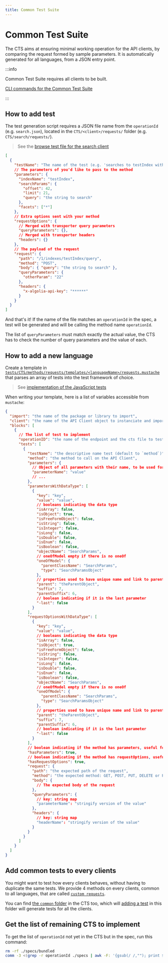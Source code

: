 ```yaml
---
title: Common Test Suite
---
```


# Common Test Suite

The CTS aims at ensuring minimal working operation for the API clients, by comparing the request formed by sample parameters.
It is automatically generated for all languages, from a JSON entry point.

:::info

Common Test Suite requires all clients to be built.

[CLI commands for the Common Test Suite](/docs/contributing/CLI/cts-commands)

:::

## How to add test

The test generation script requires a JSON file name from the `operationId` (e.g. `search.json`), located in the `CTS/<client>/requests/` folder (e.g. `CTS/search/requests/`).

> See the [browse test file for the search client](https://github.com/algolia/api-clients-automation/blob/main/tests/CTS/methods/requests/search/browse.json)

```json
[
  {
    "testName": "The name of the test (e.g. 'searches to testIndex with query parameters')",
    // The parameters of you'd like to pass to the method
    "parameters": {
      "indexName": "testIndex",
      "searchParams": {
        "offset": 42,
        "limit": 21,
        "query": "the string to search"
      },
      "facets": ["*"]
    },
    // Extra options sent with your method
    "requestOptions": {
      // Merged with transporter query parameters
      "queryParameters": {},
      // Merged with transporter headers
      "headers": {}
    },
    // The payload of the request
    "request": {
      "path": "/1/indexes/testIndex/query",
      "method": "POST",
      "body": { "query": "the string to search" },
      "queryParameters": {
        "otherParam": "22"
      },
      "headers": {
        "x-algolia-api-key": "******"
      }
    }
  }
]
```

And that's it! If the name of the file matches an `operationId` in the spec, a test will be generated and will be calling the method name `operationId`.

The list of `queryParameters` must match exactly the actual value, the CTS has to check the number of query parameters and the value of each.

## How to add a new language

Create a template in [`tests/CTS/methods/requests/templates/<languageName>/requests.mustache`](https://github.com/algolia/api-clients-automation/tree/main/tests/CTS/methods/requests/templates) that parses an array of tests into the test framework of choice.

> See [implementation of the JavaScript tests](https://github.com/algolia/api-clients-automation/blob/main/tests/CTS/methods/requests/templates/javascript/requests.mustache)

When writing your template, here is a list of variables accessible from `mustache`:

```json
{
  "import": "the name of the package or library to import",
  "client": "the name of the API Client object to instanciate and import",
  "blocks": [
    {
      // The list of test to implement
      "operationID": "the name of the endpoint and the cts file to test",
      "tests": [
        {
          "testName": "the descriptive name test (default to `method`)",
          "method": "the method to call on the API Client",
          "parameters": {
            // Object of all parameters with their name, to be used for languages that require the parameter name
            "parameterName": "value"
            // ...
          },
          "parametersWithDataType": [
            {
              "key": "key",
              "value": "value",
              // booleans indicating the data type
              "isArray": false,
              "isObject": true,
              "isFreeFormObject": false,
              "isString": false,
              "isInteger": false,
              "isLong": false,
              "isDouble": false,
              "isEnum": false,
              "isBoolean": false,
              "objectName": "SearchParams",
              // oneOfModel empty if there is no oneOf
              "oneOfModel": {
                "parentClassName": "SearchParams",
                "type": "SearchParamsObject"
              },
              // properties used to have unique name and link to parent
              "parent": "theParentObject",
              "suffix": 7,
              "parentSuffix": 6,
              // boolean indicating if it is the last parameter
              "-last": false
            }
          ],
          "requestOptionsWithDataType": [
            {
              "key": "key",
              "value": "value",
              // booleans indicating the data type
              "isArray": false,
              "isObject": true,
              "isFreeFormObject": false,
              "isString": false,
              "isInteger": false,
              "isLong": false,
              "isDouble": false,
              "isEnum": false,
              "isBoolean": false,
              "objectName": "SearchParams",
              // oneOfModel empty if there is no oneOf
              "oneOfModel": {
                "parentClassName": "SearchParams",
                "type": "SearchParamsObject"
              },
              // properties used to have unique name and link to parent
              "parent": "theParentObject",
              "suffix": 7,
              "parentSuffix": 6,
              // boolean indicating if it is the last parameter
              "-last": false
            }
          ],
          // boolean indicating if the method has parameters, useful for `GET` requests
          "hasParameters": true,
          // boolean indicating if the method has requestOptions, useful to shape your template only if provided
          "hasRequestOptions": true,
          "request": {
            "path": "the expected path of the request",
            "method": "the expected method: GET, POST, PUT, DELETE or PATCH",
            "body": {
              // The expected body of the request
            },
            "queryParameters": {
              // key: string map
              "parameterName": "stringify version of the value"
            },
            "headers": {
              // key: string map
              "headerName": "stringify version of the value"
            }
          }
        }
      ]
    }
  ]
}
```

## Add common tests to every clients

You might want to test how every clients behaves, without having to duplicate the same tests. We provide 4 methods on every clients, common to all languages, that are called [`custom requests`](/docs/clients/guides/requests-to-non-supported-endpoint).

You can find [the `common` folder](https://github.com/algolia/api-clients-automation/tree/main/tests/CTS/methods/requests/common) in the CTS too, which will [adding a test](#how-to-add-test) in this folder will generate tests for all the clients.

## Get the list of remaining CTS to implement

To get the list of `operationId` not yet in the CTS but in the spec, run this command:

```bash
rm -rf ./specs/bundled
comm -3 <(grep -r operationId ./specs | awk -F: '{gsub(/ /,""); print $NF}' | sort) <(find ./tests/CTS/clients -type f -name '*.json' | awk -F/ '{gsub(/.json/,"");print $NF}' | sort)
```
